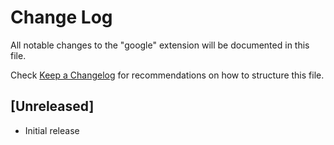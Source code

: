 # Change Log

All notable changes to the "google" extension will be documented in this file.

Check [Keep a Changelog](http://keepachangelog.com/) for recommendations on how to structure this file.

## [Unreleased]

- Initial release